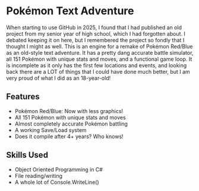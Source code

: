 # Pokémon Text Adventure
When starting to use GitHub in 2025, I found that I had published an old project from my senior year of high school, which I had forgotten about. I debated keeping it on here, but I remembered the project so
fondly that I thought I might as well. This is an engine for a remake of Pokémon Red/Blue as an old-style text adventure. It has a pretty dang accurate battle simulator, all 151 Pokémon with unique stats and moves,
and a functional game loop. It is incomplete as it only has the first few locations and events, and looking back there are a LOT of things that I could have done much better, but I am very proud of what I did as 
an 18-year-old!

## Features
- Pokémon Red/Blue: Now with less graphics!
- All 151 Pokémon with unique stats and moves
- Almost completely accurate Pokémon battling
- A working Save/Load system
- Does it compile after 4+ years? Who knows!

## Skills Used
- Object Oriented Programming in C#
- File reading/writing
- A whole lot of Console.WriteLine()
